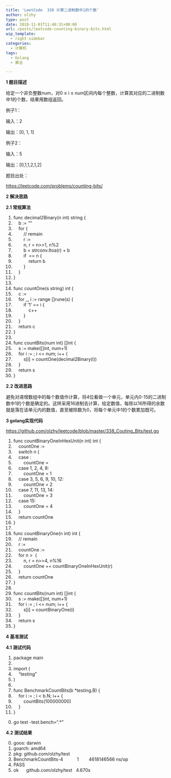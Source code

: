 ```yaml
---
title: 'LeetCode  338 计算二进制数中1的个数'
author: olzhy
type: post
date: 2018-11-01T11:40:31+00:00
url: /posts/leetcode-counting-binary-bits.html
wip_template:
  - right-sidebar
categories:
  - 计算机
tags:
  - Golang
  - 算法

---
```

**1 题目描述**
  
给定一个非负整数num，对0 ≤ i ≤ num区间内每个整数，计算其对应的二进制数中1的个数，结果用数组返回。

例子1：
  
输入：2
  
输出：[0, 1, 1]

例子2：
  
输入：5
  
输出：[0,1,1,2,1,2]

题目出处：
  
<a href="https://leetcode.com/problems/counting-bits/" rel="noopener" target="_blank">https://leetcode.com/problems/counting-bits/</a>

**2 解决思路**
  
**2.1 常规算法**

<div class="dp-highlighter">
  <div class="bar">
  </div>
  
  <ol start="1" class="dp-j">
    <li class="alt">
      <span><span><span class="keyword"><span class="keyword"><span class="keyword"><span class="keyword"><span class="keyword"><span class="keyword">func</span></span></span></span></span></span>&nbsp;decimal2Binary(n&nbsp;</span><span class="keyword">int</span><span>)&nbsp;string&nbsp;{&nbsp;&nbsp;</span></span>
    </li>
    <li class="">
      <span>&nbsp;&nbsp;&nbsp;&nbsp;b&nbsp;:=&nbsp;<span class="string">&#8220;&#8221;</span><span>&nbsp;&nbsp;</span></span>
    </li>
    <li class="alt">
      <span>&nbsp;&nbsp;&nbsp;&nbsp;<span class="keyword">for</span><span>&nbsp;{&nbsp;&nbsp;</span></span>
    </li>
    <li class="">
      <span>&nbsp;&nbsp;&nbsp;&nbsp;&nbsp;&nbsp;&nbsp;&nbsp;<span class="comment">//&nbsp;remain</span><span>&nbsp;&nbsp;</span></span>
    </li>
    <li class="alt">
      <span>&nbsp;&nbsp;&nbsp;&nbsp;&nbsp;&nbsp;&nbsp;&nbsp;r&nbsp;:=&nbsp;<span class="number"></span><span>&nbsp;&nbsp;</span></span>
    </li>
    <li class="">
      <span>&nbsp;&nbsp;&nbsp;&nbsp;&nbsp;&nbsp;&nbsp;&nbsp;n,&nbsp;r&nbsp;=&nbsp;n>><span class="number">1</span><span>,&nbsp;n%</span><span class="number">2</span><span>&nbsp;&nbsp;</span></span>
    </li>
    <li class="alt">
      <span>&nbsp;&nbsp;&nbsp;&nbsp;&nbsp;&nbsp;&nbsp;&nbsp;b&nbsp;=&nbsp;strconv.Itoa(r)&nbsp;+&nbsp;b&nbsp;&nbsp;</span>
    </li>
    <li class="">
      <span>&nbsp;&nbsp;&nbsp;&nbsp;&nbsp;&nbsp;&nbsp;&nbsp;<span class="keyword">if</span><span>&nbsp;</span><span class="number"></span><span>&nbsp;==&nbsp;n&nbsp;{&nbsp;&nbsp;</span></span>
    </li>
    <li class="alt">
      <span>&nbsp;&nbsp;&nbsp;&nbsp;&nbsp;&nbsp;&nbsp;&nbsp;&nbsp;&nbsp;&nbsp;&nbsp;<span class="keyword">return</span><span>&nbsp;b&nbsp;&nbsp;</span></span>
    </li>
    <li class="">
      <span>&nbsp;&nbsp;&nbsp;&nbsp;&nbsp;&nbsp;&nbsp;&nbsp;}&nbsp;&nbsp;</span>
    </li>
    <li class="alt">
      <span>&nbsp;&nbsp;&nbsp;&nbsp;}&nbsp;&nbsp;</span>
    </li>
    <li class="">
      <span>}&nbsp;&nbsp;</span>
    </li>
    <li class="alt">
      <span>&nbsp;&nbsp;</span>
    </li>
    <li class="">
      <span><span class="keyword"><span class="keyword"><span class="keyword"><span class="keyword"><span class="keyword"><span class="keyword">func</span></span></span></span></span></span>&nbsp;countOne(s&nbsp;string)&nbsp;<span class="keyword">int</span><span>&nbsp;{&nbsp;&nbsp;</span></span>
    </li>
    <li class="alt">
      <span>&nbsp;&nbsp;&nbsp;&nbsp;c&nbsp;:=&nbsp;<span class="number"></span><span>&nbsp;&nbsp;</span></span>
    </li>
    <li class="">
      <span>&nbsp;&nbsp;&nbsp;&nbsp;<span class="keyword">for</span><span>&nbsp;_,&nbsp;i&nbsp;:=&nbsp;range&nbsp;[]rune(s)&nbsp;{&nbsp;&nbsp;</span></span>
    </li>
    <li class="alt">
      <span>&nbsp;&nbsp;&nbsp;&nbsp;&nbsp;&nbsp;&nbsp;&nbsp;<span class="keyword">if</span><span>&nbsp;&#8216;</span><span class="number">1</span><span>&#8216;&nbsp;==&nbsp;i&nbsp;{&nbsp;&nbsp;</span></span>
    </li>
    <li class="">
      <span>&nbsp;&nbsp;&nbsp;&nbsp;&nbsp;&nbsp;&nbsp;&nbsp;&nbsp;&nbsp;&nbsp;&nbsp;c++&nbsp;&nbsp;</span>
    </li>
    <li class="alt">
      <span>&nbsp;&nbsp;&nbsp;&nbsp;&nbsp;&nbsp;&nbsp;&nbsp;}&nbsp;&nbsp;</span>
    </li>
    <li class="">
      <span>&nbsp;&nbsp;&nbsp;&nbsp;}&nbsp;&nbsp;</span>
    </li>
    <li class="alt">
      <span>&nbsp;&nbsp;&nbsp;&nbsp;<span class="keyword">return</span><span>&nbsp;c&nbsp;&nbsp;</span></span>
    </li>
    <li class="">
      <span>}&nbsp;&nbsp;</span>
    </li>
    <li class="alt">
      <span>&nbsp;&nbsp;</span>
    </li>
    <li class="">
      <span><span class="keyword"><span class="keyword"><span class="keyword"><span class="keyword"><span class="keyword"><span class="keyword">func</span></span></span></span></span></span>&nbsp;countBits(num&nbsp;<span class="keyword">int</span><span>)&nbsp;[]</span><span class="keyword">int</span><span>&nbsp;{&nbsp;&nbsp;</span></span>
    </li>
    <li class="alt">
      <span>&nbsp;&nbsp;&nbsp;&nbsp;s&nbsp;:=&nbsp;make([]<span class="keyword">int</span><span>,&nbsp;num+</span><span class="number">1</span><span>)&nbsp;&nbsp;</span></span>
    </li>
    <li class="">
      <span>&nbsp;&nbsp;&nbsp;&nbsp;<span class="keyword">for</span><span>&nbsp;i&nbsp;:=&nbsp;</span><span class="number"></span><span>;&nbsp;i&nbsp;<=&nbsp;num;&nbsp;i++&nbsp;{&nbsp;&nbsp;</span></span>
    </li>
    <li class="alt">
      <span>&nbsp;&nbsp;&nbsp;&nbsp;&nbsp;&nbsp;&nbsp;&nbsp;s[i]&nbsp;=&nbsp;countOne(decimal2Binary(i))&nbsp;&nbsp;</span>
    </li>
    <li class="">
      <span>&nbsp;&nbsp;&nbsp;&nbsp;}&nbsp;&nbsp;</span>
    </li>
    <li class="alt">
      <span>&nbsp;&nbsp;&nbsp;&nbsp;<span class="keyword">return</span><span>&nbsp;s&nbsp;&nbsp;</span></span>
    </li>
    <li class="">
      <span>}&nbsp;&nbsp;</span>
    </li>
  </ol>
</div>

**2.2 改进思路**
  
避免对递增数组中的每个数值作计算，将4位看做一个单元，单元内0-15的二进制数中1的个数是确定的。这样采用16进制去计算，给定数值，每除以16所得的余数就是落在该单元内的数值，直至被除数为0，将每个单元中1的个数累加既可。

**3 golang实现代码**
  
<a href="https://github.com/olzhy/leetcode/blob/master/338_Couting_Bits/test.go" rel="noopener" target="_blank">https://github.com/olzhy/leetcode/blob/master/338_Couting_Bits/test.go</a>

<div class="dp-highlighter">
  <div class="bar">
  </div>
  
  <ol start="1" class="dp-j">
    <li class="alt">
      <span><span><span class="keyword"><span class="keyword"><span class="keyword"><span class="keyword"><span class="keyword">func</span></span></span></span></span>&nbsp;countBinaryOneInHexUnit(n&nbsp;</span><span class="keyword">int</span><span>)&nbsp;</span><span class="keyword">int</span><span>&nbsp;{&nbsp;&nbsp;</span></span>
    </li>
    <li class="">
      <span>&nbsp;&nbsp;&nbsp;&nbsp;countOne&nbsp;:=&nbsp;<span class="number"></span><span>&nbsp;&nbsp;</span></span>
    </li>
    <li class="alt">
      <span>&nbsp;&nbsp;&nbsp;&nbsp;<span class="keyword">switch</span><span>&nbsp;n&nbsp;{&nbsp;&nbsp;</span></span>
    </li>
    <li class="">
      <span>&nbsp;&nbsp;&nbsp;&nbsp;<span class="keyword">case</span><span>&nbsp;</span><span class="number"></span><span>:&nbsp;&nbsp;</span></span>
    </li>
    <li class="alt">
      <span>&nbsp;&nbsp;&nbsp;&nbsp;&nbsp;&nbsp;&nbsp;&nbsp;countOne&nbsp;=&nbsp;<span class="number"></span><span>&nbsp;&nbsp;</span></span>
    </li>
    <li class="">
      <span>&nbsp;&nbsp;&nbsp;&nbsp;<span class="keyword">case</span><span>&nbsp;</span><span class="number">1</span><span>,&nbsp;</span><span class="number">2</span><span>,&nbsp;</span><span class="number">4</span><span>,&nbsp;</span><span class="number">8</span><span>:&nbsp;&nbsp;</span></span>
    </li>
    <li class="alt">
      <span>&nbsp;&nbsp;&nbsp;&nbsp;&nbsp;&nbsp;&nbsp;&nbsp;countOne&nbsp;=&nbsp;<span class="number">1</span><span>&nbsp;&nbsp;</span></span>
    </li>
    <li class="">
      <span>&nbsp;&nbsp;&nbsp;&nbsp;<span class="keyword">case</span><span>&nbsp;</span><span class="number">3</span><span>,&nbsp;</span><span class="number">5</span><span>,&nbsp;</span><span class="number">6</span><span>,&nbsp;</span><span class="number">9</span><span>,&nbsp;</span><span class="number">10</span><span>,&nbsp;</span><span class="number">12</span><span>:&nbsp;&nbsp;</span></span>
    </li>
    <li class="alt">
      <span>&nbsp;&nbsp;&nbsp;&nbsp;&nbsp;&nbsp;&nbsp;&nbsp;countOne&nbsp;=&nbsp;<span class="number">2</span><span>&nbsp;&nbsp;</span></span>
    </li>
    <li class="">
      <span>&nbsp;&nbsp;&nbsp;&nbsp;<span class="keyword">case</span><span>&nbsp;</span><span class="number">7</span><span>,&nbsp;</span><span class="number">11</span><span>,&nbsp;</span><span class="number">13</span><span>,&nbsp;</span><span class="number">14</span><span>:&nbsp;&nbsp;</span></span>
    </li>
    <li class="alt">
      <span>&nbsp;&nbsp;&nbsp;&nbsp;&nbsp;&nbsp;&nbsp;&nbsp;countOne&nbsp;=&nbsp;<span class="number">3</span><span>&nbsp;&nbsp;</span></span>
    </li>
    <li class="">
      <span>&nbsp;&nbsp;&nbsp;&nbsp;<span class="keyword">case</span><span>&nbsp;</span><span class="number">15</span><span>:&nbsp;&nbsp;</span></span>
    </li>
    <li class="alt">
      <span>&nbsp;&nbsp;&nbsp;&nbsp;&nbsp;&nbsp;&nbsp;&nbsp;countOne&nbsp;=&nbsp;<span class="number">4</span><span>&nbsp;&nbsp;</span></span>
    </li>
    <li class="">
      <span>&nbsp;&nbsp;&nbsp;&nbsp;}&nbsp;&nbsp;</span>
    </li>
    <li class="alt">
      <span>&nbsp;&nbsp;&nbsp;&nbsp;<span class="keyword">return</span><span>&nbsp;countOne&nbsp;&nbsp;</span></span>
    </li>
    <li class="">
      <span>}&nbsp;&nbsp;</span>
    </li>
    <li class="alt">
      <span>&nbsp;&nbsp;</span>
    </li>
    <li class="">
      <span><span class="keyword"><span class="keyword"><span class="keyword"><span class="keyword"><span class="keyword">func</span></span></span></span></span>&nbsp;countBinaryOne(n&nbsp;<span class="keyword">int</span><span>)&nbsp;</span><span class="keyword">int</span><span>&nbsp;{&nbsp;&nbsp;</span></span>
    </li>
    <li class="alt">
      <span>&nbsp;&nbsp;&nbsp;&nbsp;<span class="comment">//&nbsp;remain</span><span>&nbsp;&nbsp;</span></span>
    </li>
    <li class="">
      <span>&nbsp;&nbsp;&nbsp;&nbsp;r&nbsp;:=&nbsp;<span class="number"></span><span>&nbsp;&nbsp;</span></span>
    </li>
    <li class="alt">
      <span>&nbsp;&nbsp;&nbsp;&nbsp;countOne&nbsp;:=&nbsp;<span class="number"></span><span>&nbsp;&nbsp;</span></span>
    </li>
    <li class="">
      <span>&nbsp;&nbsp;&nbsp;&nbsp;<span class="keyword">for</span><span>&nbsp;n&nbsp;>&nbsp;</span><span class="number"></span><span>&nbsp;{&nbsp;&nbsp;</span></span>
    </li>
    <li class="alt">
      <span>&nbsp;&nbsp;&nbsp;&nbsp;&nbsp;&nbsp;&nbsp;&nbsp;n,&nbsp;r&nbsp;=&nbsp;n>><span class="number">4</span><span>,&nbsp;n%</span><span class="number">16</span><span>&nbsp;&nbsp;</span></span>
    </li>
    <li class="">
      <span>&nbsp;&nbsp;&nbsp;&nbsp;&nbsp;&nbsp;&nbsp;&nbsp;countOne&nbsp;+=&nbsp;countBinaryOneInHexUnit(r)&nbsp;&nbsp;</span>
    </li>
    <li class="alt">
      <span>&nbsp;&nbsp;&nbsp;&nbsp;}&nbsp;&nbsp;</span>
    </li>
    <li class="">
      <span>&nbsp;&nbsp;&nbsp;&nbsp;<span class="keyword">return</span><span>&nbsp;countOne&nbsp;&nbsp;</span></span>
    </li>
    <li class="alt">
      <span>}&nbsp;&nbsp;</span>
    </li>
    <li class="">
      <span>&nbsp;&nbsp;</span>
    </li>
    <li class="alt">
      <span><span class="keyword"><span class="keyword"><span class="keyword"><span class="keyword">func</span></span></span></span>&nbsp;countBits(num&nbsp;<span class="keyword">int</span><span>)&nbsp;[]</span><span class="keyword">int</span><span>&nbsp;{&nbsp;&nbsp;</span></span>
    </li>
    <li class="">
      <span>&nbsp;&nbsp;&nbsp;&nbsp;s&nbsp;:=&nbsp;make([]<span class="keyword">int</span><span>,&nbsp;num+</span><span class="number">1</span><span>)&nbsp;&nbsp;</span></span>
    </li>
    <li class="alt">
      <span>&nbsp;&nbsp;&nbsp;&nbsp;<span class="keyword">for</span><span>&nbsp;i&nbsp;:=&nbsp;</span><span class="number"></span><span>;&nbsp;i&nbsp;<=&nbsp;num;&nbsp;i++&nbsp;{&nbsp;&nbsp;</span></span>
    </li>
    <li class="">
      <span>&nbsp;&nbsp;&nbsp;&nbsp;&nbsp;&nbsp;&nbsp;&nbsp;s[i]&nbsp;=&nbsp;countBinaryOne(i)&nbsp;&nbsp;</span>
    </li>
    <li class="alt">
      <span>&nbsp;&nbsp;&nbsp;&nbsp;}&nbsp;&nbsp;</span>
    </li>
    <li class="">
      <span>&nbsp;&nbsp;&nbsp;&nbsp;<span class="keyword">return</span><span>&nbsp;s&nbsp;&nbsp;</span></span>
    </li>
    <li class="alt">
      <span>}&nbsp;&nbsp;</span>
    </li>
  </ol>
</div>

**4 基准测试**
  
**4.1 测试代码**

<div class="dp-highlighter">
  <div class="bar">
  </div>
  
  <ol start="1" class="dp-j">
    <li class="alt">
      <span><span class="keyword">package</span><span>&nbsp;main&nbsp;&nbsp;</span></span>
    </li>
    <li class="">
      <span>&nbsp;&nbsp;</span>
    </li>
    <li class="alt">
      <span><span class="keyword">import</span><span>&nbsp;(&nbsp;&nbsp;</span></span>
    </li>
    <li class="">
      <span>&nbsp;&nbsp;&nbsp;&nbsp;<span class="string">&#8220;testing&#8221;</span><span>&nbsp;&nbsp;</span></span>
    </li>
    <li class="alt">
      <span>)&nbsp;&nbsp;</span>
    </li>
    <li class="">
      <span>&nbsp;&nbsp;</span>
    </li>
    <li class="alt">
      <span>func&nbsp;BenchmarkCountBits(b&nbsp;*testing.B)&nbsp;{&nbsp;&nbsp;</span>
    </li>
    <li class="">
      <span>&nbsp;&nbsp;&nbsp;&nbsp;<span class="keyword">for</span><span>&nbsp;i&nbsp;:=&nbsp;</span><span class="number"></span><span>;&nbsp;i&nbsp;<&nbsp;b.N;&nbsp;i++&nbsp;{&nbsp;&nbsp;</span></span>
    </li>
    <li class="alt">
      <span>&nbsp;&nbsp;&nbsp;&nbsp;&nbsp;&nbsp;&nbsp;&nbsp;countBits(<span class="number">100000000</span><span>)&nbsp;&nbsp;</span></span>
    </li>
    <li class="">
      <span>&nbsp;&nbsp;&nbsp;&nbsp;}&nbsp;&nbsp;</span>
    </li>
    <li class="alt">
      <span>}&nbsp;&nbsp;</span>
    </li>
  </ol>
</div>

<div class="dp-highlighter nogutter">
  <div class="bar">
  </div>
  
  <ol start="0" class="dp-j">
    <li class="alt">
      <span><span>go&nbsp;test&nbsp;-test.bench=</span><span class="string">&#8220;.*&#8221;</span><span>&nbsp;&nbsp;</span></span>
    </li>
  </ol>
</div>

**4.2 测试结果**

<div class="dp-highlighter nogutter">
  <ol start="0" class="dp-css">
    <li class="alt">
      <span><span>goos:&nbsp;darwin&nbsp;&nbsp;</span></span>
    </li>
    <li class="">
      <span>goarch:&nbsp;amd64&nbsp;&nbsp;</span>
    </li>
    <li class="alt">
      <span>pkg:&nbsp;github.com/olzhy/test&nbsp;&nbsp;</span>
    </li>
    <li class="">
      <span>BenchmarkCountBits-4&nbsp;&nbsp;&nbsp;&nbsp;&nbsp;&nbsp;&nbsp;&nbsp;&nbsp;&nbsp;&nbsp;1&nbsp;&nbsp;&nbsp;&nbsp;&nbsp;&nbsp;&nbsp;&nbsp;4618146566&nbsp;ns/op&nbsp;&nbsp;</span>
    </li>
    <li class="alt">
      <span>PASS&nbsp;&nbsp;</span>
    </li>
    <li class="">
      <span>ok&nbsp;&nbsp;&nbsp;&nbsp;&nbsp;&nbsp;github.com/olzhy/test&nbsp;&nbsp;&nbsp;4.670s&nbsp;&nbsp;</span>
    </li>
  </ol>
</div>